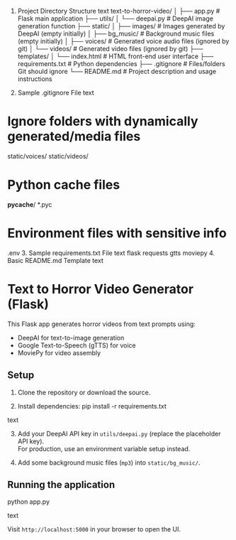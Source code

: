 1. Project Directory Structure
text
text-to-horror-video/
│
├── app.py                       # Flask main application
├── utils/
│   └── deepai.py                # DeepAI image generation function
├── static/
│   ├── images/                  # Images generated by DeepAI (empty initially)
│   ├── bg_music/                # Background music files (empty initially)
│   ├── voices/                  # Generated voice audio files (ignored by git)
│   └── videos/                  # Generated video files (ignored by git)
├── templates/
│   └── index.html               # HTML front-end user interface
├── requirements.txt             # Python dependencies
├── .gitignore                   # Files/folders Git should ignore
└── README.md                    # Project description and usage instructions

2. Sample .gitignore File
text
# Ignore folders with dynamically generated/media files
static/voices/
static/videos/

# Python cache files
__pycache__/
*.pyc

# Environment files with sensitive info
.env
3. Sample requirements.txt File
text
flask
requests
gtts
moviepy
4. Basic README.md Template
text
# Text to Horror Video Generator (Flask)

This Flask app generates horror videos from text prompts using:
- DeepAI for text-to-image generation
- Google Text-to-Speech (gTTS) for voice
- MoviePy for video assembly

## Setup

1. Clone the repository or download the source.

2. Install dependencies:
pip install -r requirements.txt

text

3. Add your DeepAI API key in `utils/deepai.py` (replace the placeholder API key).  
For production, use an environment variable setup instead.

4. Add some background music files (`mp3`) into `static/bg_music/`.

## Running the application

python app.py

text

Visit `http://localhost:5000` in your browser to open the UI.

